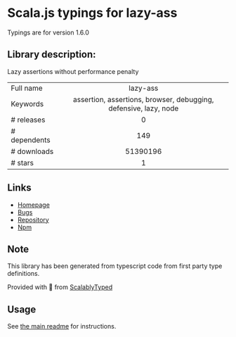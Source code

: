 
# Scala.js typings for lazy-ass

Typings are for version 1.6.0

## Library description:
Lazy assertions without performance penalty

|                    |                 |
| ------------------ | :-------------: |
| Full name          | lazy-ass |
| Keywords           | assertion, assertions, browser, debugging, defensive, lazy, node |
| # releases         | 0 |
| # dependents       | 149 |
| # downloads        | 51390196 |
| # stars            | 1 |

## Links
- [Homepage](https://github.com/bahmutov/lazy-ass)
- [Bugs](https://github.com/bahmutov/lazy-ass/issues)
- [Repository](https://github.com/bahmutov/lazy-ass)
- [Npm](https://www.npmjs.com/package/lazy-ass)
    


## Note
This library has been generated from typescript code from first party type definitions.

Provided with :purple_heart: from [ScalablyTyped](https://github.com/oyvindberg/ScalablyTyped)

## Usage
See [the main readme](../../readme.md) for instructions.


